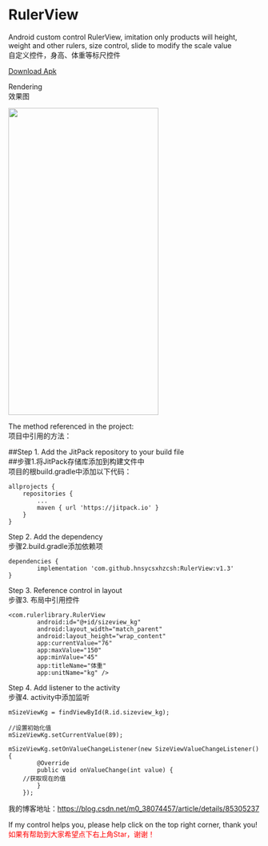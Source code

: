 # RulerView
Android custom control RulerView, imitation only products will height, weight and other rulers, size control, slide to modify the scale value</br>
自定义控件，身高、体重等标尺控件

<a href="https://github.com/hnsycsxhzcsh/RulerView/blob/master/myres/rulerview.apk">Download Apk</a>

Rendering</br>
效果图

<img src="https://github.com/hnsycsxhzcsh/RulerView/blob/master/myres/rulerview.gif" width="300" height="612">

The method referenced in the project:</br>
项目中引用的方法：

##Step 1. Add the JitPack repository to your build file </br>
##步骤1.将JitPack存储库添加到构建文件中</br>
项目的根build.gradle中添加以下代码：

	allprojects {
		repositories {
			...
			maven { url 'https://jitpack.io' }
		}
	}

Step 2. Add the dependency</br>
步骤2.build.gradle添加依赖项

	dependencies {
	        implementation 'com.github.hnsycsxhzcsh:RulerView:v1.3'
	}

Step 3. Reference control in layout</br>
步骤3. 布局中引用控件

  	<com.rulerlibrary.RulerView
        	android:id="@+id/sizeview_kg"
        	android:layout_width="match_parent"
        	android:layout_height="wrap_content"
        	app:currentValue="76"
        	app:maxValue="150"
        	app:minValue="45"
        	app:titleName="体重"
        	app:unitName="kg" />
		
Step 4. Add listener to the activity</br>
步骤4. activity中添加监听
  
  	mSizeViewKg = findViewById(R.id.sizeview_kg);
	
	//设置初始化值
	mSizeViewKg.setCurrentValue(89);

	mSizeViewKg.setOnValueChangeListener(new SizeViewValueChangeListener() {
            @Override
            public void onValueChange(int value) {
		//获取现在的值
            }
        });
	
我的博客地址：https://blog.csdn.net/m0_38074457/article/details/85305237

If my control helps you, please help click on the top right corner, thank you!</br>
<font color="#FF0000">如果有帮助到大家希望点下右上角Star，谢谢！</font>


